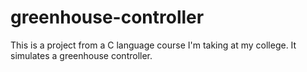 # greenhouse-controller
This is a project from a C language course I'm taking at my college. It simulates a greenhouse controller.
